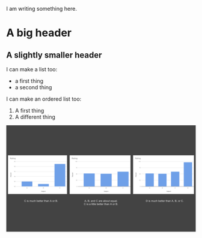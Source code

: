 I am writing something here.

# A big header
## A slightly smaller header

I can make a list too:
 * a first thing
 * a second thing

I can make an ordered list too:
 1. A first thing
 1. A different thing

![an example bar chart showing different views](https://github.com/jnaiman/jnaiman.github.io/blob/master/barCharts.png?raw=true)
